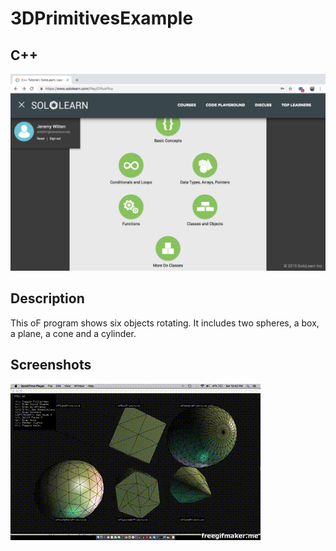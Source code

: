 # 3DPrimitivesExample
## C++
![alt text](https://github.com/wittenjeremy/openframeworks/blob/master/Image%20files/Screen_Shot_2019-02-03_at_11.22.24_AM.png)
      
 
## Description
This oF program shows six objects rotating. It includes two spheres, a box, a plane, a cone and a cylinder.

## Screenshots
![alt text](https://github.com/wittenjeremy/openframeworks/blob/master/Image%20files/shapes.gif)

